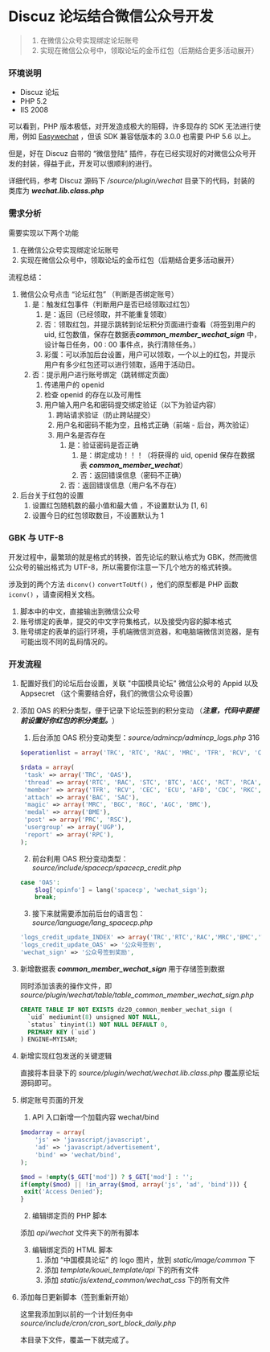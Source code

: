 # Discuz 论坛结合微信公众号开发

> 1. 在微信公众号实现绑定论坛账号
> 2. 实现在微信公众号中，领取论坛的金币红包（后期结合更多活动展开）

### 环境说明

* Discuz 论坛
* PHP 5.2
* IIS 2008

可以看到，PHP 版本极低，对开发造成极大的阻碍，许多现存的 SDK 无法进行使用，例如 [Easywechat][link_1] ，但该 SDK 兼容低版本的 3.0.0 也需要 PHP 5.6 以上。

但是，好在 Discuz 自带的 “微信登陆” 插件，存在已经实现好的对微信公众号开发的封装，得益于此，开发可以很顺利的进行。

详细代码，参考 Discuz 源码下 */source/plugin/wechat* 目录下的代码，封装的类库为 ***wechat.lib.class.php***

[link_1]: https://www.easywechat.com/  "优雅的微信公众号开发实现"

### 需求分析

需要实现以下两个功能

1. 在微信公众号实现绑定论坛账号
2. 实现在微信公众号中，领取论坛的金币红包（后期结合更多活动展开）

流程总结：

1. 微信公众号点击 “论坛红包” （判断是否绑定账号）
   1. 是：触发红包事件（判断用户是否已经领取过红包）
      1. 是：返回（已经领取，并不能重复领取）
      2. 否：领取红包，并提示跳转到论坛积分页面进行查看（将签到用户的 uid, 红包数值，保存在数据表***common_member_wechat_sign*** 中，设计每日任务，00 : 00 事件点，执行清除任务。）
      3. 彩蛋：可以添加后台设置，用户可以领取，一个以上的红包，并提示用户有多少红包还可以进行领取，适用于活动日。
   2. 否：提示用户进行账号绑定（跳转绑定页面）
      1. 传递用户的 openid
      2. 检查 openid 的存在以及可用性
      3. 用户输入用户名和密码提交绑定验证（以下为验证内容）
         1. 跨站请求验证（防止跨站提交）
         2. 用户名和密码不能为空，且格式正确（前端 - 后台，两次验证）
         3. 用户名是否存在
            1. 是：验证密码是否正确
               1. 是：绑定成功！！！（将获得的 uid, openid 保存在数据表 ***common_member_wechat***）
               2. 否：返回错误信息（密码不正确）
            2. 否：返回错误信息（用户名不存在） 
2. 后台关于红包的设置
   1. 设置红包随机数的最小值和最大值 ，不设置默认为 [1, 6]
   2. 设置今日的红包领取数目，不设置默认为 1

### GBK 与 UTF-8

开发过程中，最繁琐的就是格式的转换，首先论坛的默认格式为 GBK，然而微信公众号的输出格式为 UTF-8，所以需要你注意一下几个地方的格式转换。

涉及到的两个方法 ```diconv()```  ```convertToUtf()``` ，他们的原型都是 PHP 函数 ```iconv()``` ，请查阅相关文档。

1. 脚本中的中文，直接输出到微信公众号
2. 账号绑定的表单，提交的中文字符集格式，以及接受内容的脚本格式
3. 账号绑定的表单的运行环境，手机端微信浏览器，和电脑端微信浏览器，是有可能出现不同的乱码情况的。


### 开发流程

1. 配置好我们的论坛后台设置，关联 "中国模具论坛" 微信公众号的 Appid 以及 Appsecret （这个需要结合好，我们的微信公众号设置）

2. 添加 OAS 的积分类型，便于记录下论坛签到的积分变动 （***注意，代码中要提前设置好你红包的积分类型。***）

   1. 后台添加 OAS 积分变动类型：*source/admincp/admincp_logs.php*  316

   ```php
   $operationlist = array('TRC', 'RTC', 'RAC', 'MRC', 'TFR', 'RCV', 'CEC', 'ECU', 'SAC', 'BAC', 'PRC', 'RSC', 'STC', 'BTC', 'AFD', 'UGP', 'RPC', 'ACC', 'RCT', 'RCA', 'RCB', 'CDC', 'RKC', 'BME', 'RPR', 'RPZ', 'OAS');

   $rdata = array(
   	'task' => array('TRC', 'OAS'),
   	'thread' => array('RTC', 'RAC', 'STC', 'BTC', 'ACC', 'RCT', 'RCA', 'RCB'),
   	'member' => array('TFR', 'RCV', 'CEC', 'ECU', 'AFD', 'CDC', 'RKC', 'RPR', 'RPZ'),
   	'attach' => array('BAC', 'SAC'),
   	'magic' => array('MRC', 'BGC', 'RGC', 'AGC', 'BMC'),
   	'medal' => array('BME'),
   	'post' => array('PRC', 'RSC'),
   	'usergroup' => array('UGP'),
   	'report' => array('RPC'),
   );
   ```

   2. 前台利用 OAS 积分变动类型：*source/include/spacecp/spacecp_credit.php*

   ```php
   case 'OAS':
       $log['opinfo'] = lang('spacecp', 'wechat_sign');
       break;
   ```

   3. 接下来就需要添加前后台的语言包： *source/language/lang_spacecp.php*

   ```php
   'logs_credit_update_INDEX' => array('TRC','RTC','RAC','MRC','BMC','TFR','RCV','CEC','ECU','SAC','BAC','PRC','RSC','STC','BTC','AFD','UGP','RPC','ACC','RCT','RCA','RCB','CDC','RGC','BGC','AGC','RKC','BME','RPR','RPZ','FCP','BGC','OAS'),
   'logs_credit_update_OAS' => '公众号签到',
   'wechat_sign' => '公众号签到奖励',
   ```

3. 新增数据表  ***common_member_wechat_sign*** 用于存储签到数据

   同时添加该表的操作文件，即 *source/plugin/wechat/table/table_common_member_wechat_sign.php*

   ```sql
   CREATE TABLE IF NOT EXISTS dz20_common_member_wechat_sign (
     `uid` mediumint(8) unsigned NOT NULL,
     `status` tinyint(1) NOT NULL DEFAULT 0,
     PRIMARY KEY (`uid`)
   ) ENGINE=MYISAM;
   ```

4. 新增实现红包发送的关键逻辑

   直接将本目录下的 *source/plugin/wechat/wechat.lib.class.php* 覆盖原论坛源码即可。

5. 绑定账号页面的开发

   1. API 入口新增一个加载内容 wechat/bind

   ```php
   $modarray = array(
       'js' => 'javascript/javascript',
       'ad' => 'javascript/advertisement',
       'bind' => 'wechat/bind',
   );

   $mod = !empty($_GET['mod']) ? $_GET['mod'] : '';
   if(empty($mod) || !in_array($mod, array('js', 'ad', 'bind'))) {
   	exit('Access Denied');
   }
   ```

   2. 编辑绑定页的 PHP 脚本

   添加 *api/wechat* 文件夹下的所有脚本

   3. 编辑绑定页的 HTML 脚本
      1. 添加 “中国模具论坛”  的 logo 图片，放到 *static/image/common* 下
      2. 添加 *template/kouei_template/api* 下的所有文件
      3. 添加 *static/js/extend_common/wechat_css* 下的所有文件

6. 添加每日更新脚本（签到重新开始）

   这里我添加到以前的一个计划任务中 *source/include/cron/cron_sort_block_daily.php*

   本目录下文件，覆盖一下就完成了。